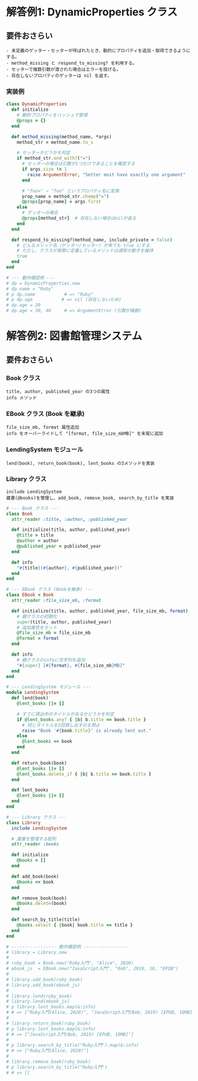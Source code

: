 # 解答例1: DynamicProperties クラス

## 要件おさらい
    - 未定義のゲッター・セッターが呼ばれたとき、動的にプロパティを追加・取得できるようにする。
    - method_missing と respond_to_missing? を利用する。
    - セッターで複数引数が渡された場合はエラーを投げる。
    - 存在しないプロパティのゲッターは nil を返す。

### 実装例
```ruby
class DynamicProperties
  def initialize
    # 動的プロパティをハッシュで管理
    @props = {}
  end

  def method_missing(method_name, *args)
    method_str = method_name.to_s

    # セッターかどうかを判定
    if method_str.end_with?("=")
      # セッターの場合は引数が1つだけであることを確認する
      if args.size != 1
        raise ArgumentError, "Setter must have exactly one argument"
      end

      # "foo=" → "foo" というプロパティ名に変換
      prop_name = method_str.chomp("=")
      @props[prop_name] = args.first
    else
      # ゲッターの場合
      @props[method_str]  # 存在しない場合はnilが返る
    end
  end

  def respond_to_missing?(method_name, include_private = false)
    # どんなメソッド名（ゲッター/セッター）が来ても true にする
    # ただし、クラスが実際に定義しているメソッドは通常の動きを維持
    true
  end
end

# --- 動作確認例 ---
# dp = DynamicProperties.new
# dp.name = "Ruby"
# p dp.name           # => "Ruby"
# p dp.age           # => nil (存在しないため)
# dp.age = 20
# dp.age = 30, 40     # => ArgumentError (引数が複数)
```

# 解答例2: 図書館管理システム
## 要件おさらい
### Book クラス
    title, author, published_year の3つの属性
    info メソッド
### EBook クラス (Book を継承)
    file_size_mb, format 属性追加
    info をオーバーライドして "[format, file_size_mbMB]" を末尾に追加
### LendingSystem モジュール
    lend(book), return_book(book), lent_books の3メソッドを実装
### Library クラス
    include LendingSystem
    蔵書(@books)を管理し、add_book, remove_book, search_by_title を実装

```ruby
# --- Book クラス ---
class Book
  attr_reader :title, :author, :published_year

  def initialize(title, author, published_year)
    @title = title
    @author = author
    @published_year = published_year
  end

  def info
    "#{title}(#{author}, #{published_year})"
  end
end

# --- EBook クラス (Bookを継承) ---
class EBook < Book
  attr_reader :file_size_mb, :format

  def initialize(title, author, published_year, file_size_mb, format)
    # 親クラスの初期化
    super(title, author, published_year)
    # 追加属性をセット
    @file_size_mb = file_size_mb
    @format = format
  end

  def info
    # 親クラスのinfoに文字列を追加
    "#{super} [#{format}, #{file_size_mb}MB]"
  end
end

# --- LendingSystem モジュール ---
module LendingSystem
  def lend(book)
    @lent_books ||= []

    # すでに貸出中のタイトルがあるかどうかを判定
    if @lent_books.any? { |b| b.title == book.title }
      # 同じタイトルを2回貸し出すのを禁止
      raise "Book '#{book.title}' is already lent out."
    else
      @lent_books << book
    end
  end

  def return_book(book)
    @lent_books ||= []
    @lent_books.delete_if { |b| b.title == book.title }
  end

  def lent_books
    @lent_books ||= []
  end
end

# --- Library クラス ---
class Library
  include LendingSystem

  # 蔵書を管理する配列
  attr_reader :books

  def initialize
    @books = []
  end

  def add_book(book)
    @books << book
  end

  def remove_book(book)
    @books.delete(book)
  end

  def search_by_title(title)
    @books.select { |book| book.title == title }
  end
end

# ----------------- 動作確認例 -----------------
# library = Library.new
#
# ruby_book = Book.new("Ruby入門", "Alice", 2020)
# ebook_js  = EBook.new("JavaScript入門", "Bob", 2019, 10, "EPUB")
#
# library.add_book(ruby_book)
# library.add_book(ebook_js)
#
# library.lend(ruby_book)
# library.lend(ebook_js)
# p library.lent_books.map(&:info)
# # => ["Ruby入門(Alice, 2020)", "JavaScript入門(Bob, 2019) [EPUB, 10MB]"]
#
# library.return_book(ruby_book)
# p library.lent_books.map(&:info)
# # => ["JavaScript入門(Bob, 2019) [EPUB, 10MB]"]
#
# p library.search_by_title("Ruby入門").map(&:info)
# # => ["Ruby入門(Alice, 2020)"]
#
# library.remove_book(ruby_book)
# p library.search_by_title("Ruby入門")
# # => []
```